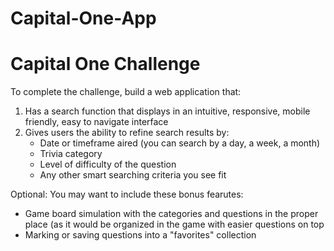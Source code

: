 # Capital-One-App

# Capital One Challenge
To complete the challenge, build a web application that:
1. Has a search function that displays in an intuitive, responsive, mobile friendly, easy to navigate interface
2. Gives users the ability to refine search results by:
   - Date or timeframe aired (you can search by a day, a week, a month)
   - Trivia category
   - Level of difficulty of the question
   - Any other smart searching criteria you see fit

Optional: You may want to include these bonus fearutes:
  - Game board simulation with the categories and questions in the proper place (as it would be organized in the game with easier questions on top
  - Marking or saving questions into a "favorites" collection
